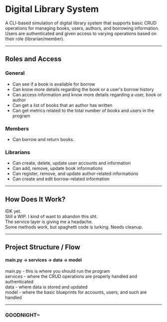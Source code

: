 # Digital Library System

A CLI-based simulation of digital library system that supports basic CRUD operations for managing books, users, authors, and borrowing information. Users are authenticated and given access to varying operations based on their role (librarian/member).  

---

## Roles and Access  
### General  
- Can see if a book is available for borrow  
- Can know more details regarding the book or a user's borrow history
- Can access information and know more details regarding a user, book or author  
- Can get a list of books that an author has written  
- Can get metrics related to the total number of books and users in the program  

### Members  
- Can borrow and return books.  

### Librarians
- Can create, delete, update user accounts and information  
- Can add, remove, update book informations  
- Can register, remove, and update author-related informations  
- Can create and edit borrow-related information  

---

## How Does It Work?  

IDK yet.  
Still a WIP. I kind of want to abandon this sht.  
The service layer is giving me a headache.  
Some methods work, but spaghetti code is lurking. Needs cleanup.  

---

## Project Structure / Flow  
#### main.py -> services -> data -> model  


main.py - this is where you should run the program  
services - where the CRUD operations are properly handled and authenticated  
data - where data is stored and updated  
model - where the basic blueprints for accounts, users, and such are handled  

---

### GOODNIGHT~
